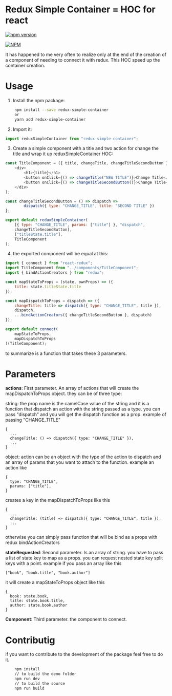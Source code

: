 # Redux Simple Container = HOC for react

[![npm version](https://badge.fury.io/js/redux-simple-container.svg)](http://badge.fury.io/js/redux-simple-container)

[![NPM](https://nodei.co/npm/redux-simple-container.png)](https://nodei.co/npm/redux-simple-container/)

It has happened to me very often to realize only at the end of the creation of a component of needing to connect it with redux. This HOC speed up the container creation.

# Usage

1. Install the npm package:

```bash
    npm install --save redux-simple-container
    or
    yarn add redux-simple-container
```

2. Import it:

```javascript
import reduxSimpleContainer from "redux-simple-container";
```

3. Create a simple component with a title and two action for change the title and wrap it up reduxSimpleContainer HOC:

```javascript
const TitleComponent = ({ title, changeTitle, changeTitleSecondButton }) => (
    <div>
        <h1>{title}</h1>
        <button onClick={() => changeTitle("NEW TITLE")}>Change Title</button>
        <button onClick={() => changeTitleSecondButton()}>Change Title</button>
    </div>
);

const changeTitleSecondButton = () => dispatch =>
        dispatch({ type: "CHANGE_TITLE", title: "SECOND TITLE" })
};

export default reduxSimpleContainer(
    [{ type: "CHANGE_TITLE", params: ["title"] }, "dispatch",
    changeTitleSecondButton],
    ["titleState.title"],
    TitleComponent
);
```

4. the exported component will be equal at this:

```javascript
import { connect } from "react-redux";
import TitleComponent from "../components/TitleComponent";
import { bindActionCreators } from "redux";

const mapStateToProps = (state, ownProps) => ({
    title: state.titleState.title
});

const mapDispatchToProps = dispatch => ({
    changeTitle: title => dispatch({ type: "CHANGE_TITLE", title }),
    dispatch,
    ...bindActionCreators({ changeTitleSecondButton }, dispatch)
});

export default connect(
    mapStateToProps,
    mapDispatchToProps
)(TitleComponent);
```

to summarize is a function that takes these 3 parameters.

# Parameters

**actions**: First parameter. An array of actions that will create the mapDispatchToProps object. they can be of three type:

string: the prop name is the camelCase value of the string and it is a function that dispatch an action with the string passed as a type. you can pass "dispatch" and you will get the dispatch function as a prop. example of passing "CHANGE_TITLE"

```
{
  ...
  changeTitle: () => dispatch({ type: "CHANGE_TITLE" }),
  ...
}
```

object: action can be an object with the type of the action to dispatch and an array of params that you want to attach to the function. example an action like

```
{
  type: "CHANGE_TITLE",
  params: ["title"],
}
```

creates a key in the mapDispatchToProps like this

```
{
  ...
  changeTitle: (title) => dispatch({ type: "CHANGE_TITLE", title }),
  ...
}

```

otherwise you can simply pass function that will be bind as a props with redux bindActionCreators

**stateRequested**: Second parameter. Is an array of string. you have to pass a list of state key to map as a props. you can request nested state key split keys with a point. example if you pass an array like this

```
["book", "book.title", "book.author"]
```

it will create a mapStateToProps object like this

```
{
  book: state.book,
  title: state.book.title,
  author: state.book.author
}
```

**Component**: Third parameter. the component to connect.

# Contributig

if you want to contribute to the development of the package feel free to do it.

```bash
    npm install
    // to build the demo folder
    npm run dev
    // to build the source
    npm run build
```
